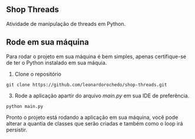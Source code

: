 ## Shop Threads

Atividade de manipulação de threads em Python.

## Rode em sua máquina

Para rodar o projeto em sua máquina é bem simples, apenas certifique-se de ter o Python instalado em sua máquia.

1. Clone o repositório
```
git clone https://github.com/leonardorochedo/shop-threads.git
```
3. Rode a aplicação apartir do arquivo *main.py* em sua IDE de preferência.
```
python main.py
```

Pronto o projeto está rodando a aplicação em sua máquina, você pode alterar a quantia de classes que serão criadas e também como o loop irá persistir.
